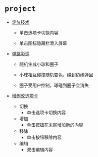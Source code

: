 # `project`

- [定位技术](定位技术)

  - 单击选项卡切换内容

  - 单击图标隐藏栏滑入屏幕

- [弹跳彩球](弹跳彩球)

  - 随机生成小球和圈子

  - 小球相互碰撞随机变色，碰到边缘弹回

  - 圈子受用户控制，球碰到圈子会消失

- [增删改选项卡](增删改选项卡)
  - 切换
    - 单击选项卡切换内容
  - 增加
    - 单击按钮在末尾增加新的内容
  - 移除
    - 单击按钮移除内容
  - 编辑
    - 双击编辑内容
